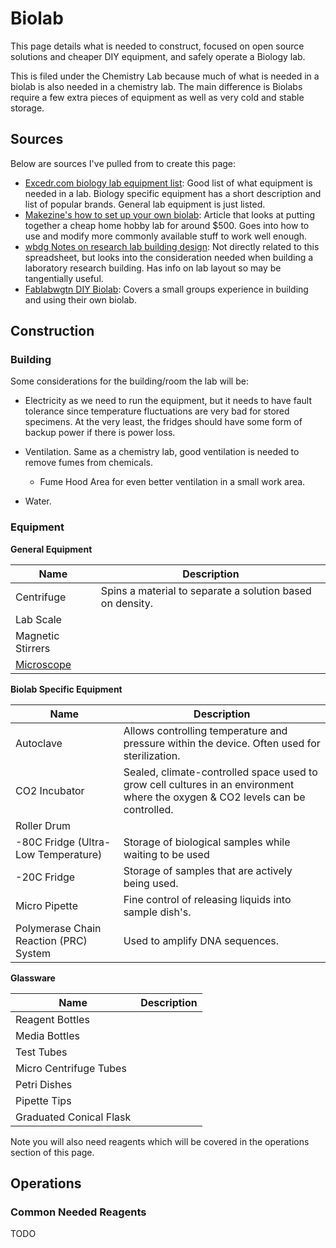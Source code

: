 # Biolab

This page details what is needed to construct, focused on open source solutions and cheaper DIY equipment, and safely operate a Biology lab.

This is filed under the Chemistry Lab because much of what is needed in a biolab is also needed in a chemistry lab. The main difference is Biolabs require a few extra pieces of equipment as well as very cold and stable storage.

## Sources

Below are sources I've pulled from to create this page:
* [Excedr.com biology lab equipment list](https://www.excedr.com/blog/biology-lab-equipment-list/):	Good list of what equipment is needed in a lab. Biology specific equipment has a short description and list of popular brands. General lab equipment is just listed.
* [Makezine's how to set up your own biolab](https://makezine.com/2017/04/11/how-to-set-up-your-own-lab/): Article that looks at putting together a cheap home hobby lab for around $500. Goes into how to use and modify more commonly available stuff to work well enough.
* [wbdg Notes on research lab building design](https://www.wbdg.org/building-types/research-facilities/research-laboratory): Not directly related to this spreadsheet, but looks into the consideration needed when building a laboratory research building. Has info on lab layout so may be tangentially useful.
* [Fablabwgtn DIY Biolab](https://fablabwgtn.github.io/DIY-biolab/lab/DIY-biolab.html): Covers a small groups experience in building and using their own biolab.

## Construction

### Building

Some considerations for the building/room the lab will be:

* Electricity as we need to run the equipment, but it needs to have fault tolerance since temperature fluctuations are very bad for stored specimens. At the very least, the fridges should have some form of backup power if there is power loss.

* Ventilation. Same as a chemistry lab, good ventilation is needed to remove fumes from chemicals.
    * Fume Hood Area for even better ventilation in a small work area.
    
* Water.

### Equipment

**General Equipment**

| Name            | Description |
|-----------------|----|
| Centrifuge      | Spins a material to separate a solution based on density. |
| Lab Scale       |  |
| Magnetic Stirrers | |
| [Microscope](../equipment/Microscope.md)      | |

**Biolab Specific Equipment**

| Name            | Description |
|-----------------|----|
| Autoclave       | Allows controlling temperature and pressure within the device. Often used for sterilization. |
| CO2 Incubator   | Sealed, climate-controlled space used to grow cell cultures in an environment where the oxygen & CO2 levels can be controlled. |
| Roller Drum     | |
| -80C Fridge (Ultra-Low Temperature) | Storage of biological samples while waiting to be used |
| -20C Fridge     | Storage of samples that are actively being used. |
| Micro Pipette   | Fine control of releasing liquids into sample dish's. |
| Polymerase Chain Reaction (PRC) System | Used to amplify DNA sequences. |

**Glassware**

|Name|Description|
|----|-----------|
| Reagent Bottles | |
| Media Bottles | |
| Test Tubes | |
| Micro Centrifuge Tubes | |
| Petri Dishes | |
| Pipette Tips | |
| Graduated Conical Flask | |

Note you will also need reagents which will be covered in the operations section of this page.


## Operations

### Common Needed Reagents
TODO
